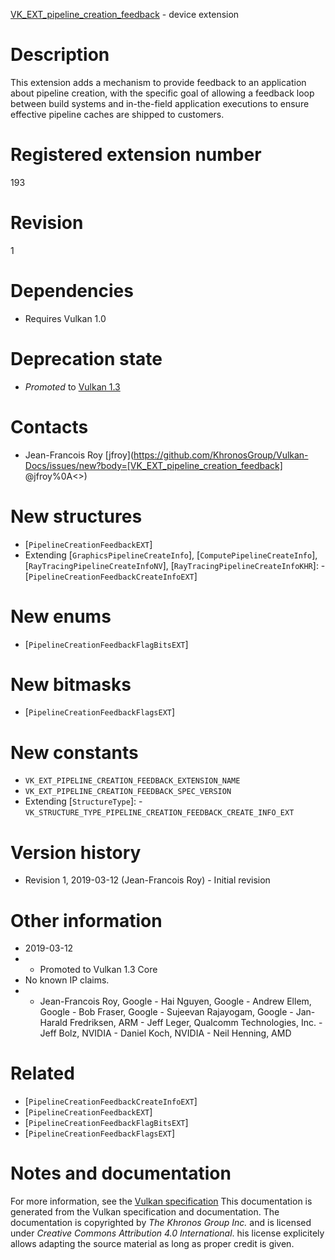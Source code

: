 [VK_EXT_pipeline_creation_feedback](https://www.khronos.org/registry/vulkan/specs/1.3-extensions/man/html/VK_EXT_pipeline_creation_feedback.html) - device extension

# Description
This extension adds a mechanism to provide feedback to an application about
pipeline creation, with the specific goal of allowing a feedback loop
between build systems and in-the-field application executions to ensure
effective pipeline caches are shipped to customers.

# Registered extension number
193

# Revision
1

# Dependencies
- Requires Vulkan 1.0

# Deprecation state
- *Promoted* to [Vulkan 1.3](https://www.khronos.org/registry/vulkan/specs/1.3-extensions/html/vkspec.html#versions-1.3-promotions)

# Contacts
- Jean-Francois Roy [jfroy](https://github.com/KhronosGroup/Vulkan-Docs/issues/new?body=[VK_EXT_pipeline_creation_feedback] @jfroy%0A<<Here describe the issue or question you have about the VK_EXT_pipeline_creation_feedback extension>>)

# New structures
- [`PipelineCreationFeedbackEXT`]
- Extending [`GraphicsPipelineCreateInfo`], [`ComputePipelineCreateInfo`], [`RayTracingPipelineCreateInfoNV`], [`RayTracingPipelineCreateInfoKHR`]:  - [`PipelineCreationFeedbackCreateInfoEXT`]

# New enums
- [`PipelineCreationFeedbackFlagBitsEXT`]

# New bitmasks
- [`PipelineCreationFeedbackFlagsEXT`]

# New constants
- `VK_EXT_PIPELINE_CREATION_FEEDBACK_EXTENSION_NAME`
- `VK_EXT_PIPELINE_CREATION_FEEDBACK_SPEC_VERSION`
- Extending [`StructureType`]:  - `VK_STRUCTURE_TYPE_PIPELINE_CREATION_FEEDBACK_CREATE_INFO_EXT`

# Version history
- Revision 1, 2019-03-12 (Jean-Francois Roy)  - Initial revision

# Other information
* 2019-03-12
*   - Promoted to Vulkan 1.3 Core 
* No known IP claims.
*   - Jean-Francois Roy, Google  - Hai Nguyen, Google  - Andrew Ellem, Google  - Bob Fraser, Google  - Sujeevan Rajayogam, Google  - Jan-Harald Fredriksen, ARM  - Jeff Leger, Qualcomm Technologies, Inc.  - Jeff Bolz, NVIDIA  - Daniel Koch, NVIDIA  - Neil Henning, AMD

# Related
- [`PipelineCreationFeedbackCreateInfoEXT`]
- [`PipelineCreationFeedbackEXT`]
- [`PipelineCreationFeedbackFlagBitsEXT`]
- [`PipelineCreationFeedbackFlagsEXT`]

# Notes and documentation
For more information, see the [Vulkan specification](https://www.khronos.org/registry/vulkan/specs/1.3-extensions/html/vkspec.html)
This documentation is generated from the Vulkan specification and documentation.
The documentation is copyrighted by *The Khronos Group Inc.* and is licensed under *Creative Commons Attribution 4.0 International*.
his license explicitely allows adapting the source material as long as proper credit is given.
        